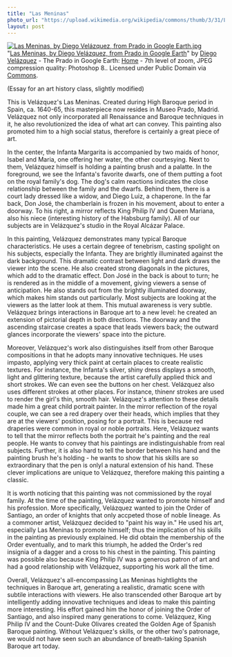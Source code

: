 ```yaml
---
title: "Las Meninas"
photo_url: "https://upload.wikimedia.org/wikipedia/commons/thumb/3/31/Las_Meninas%2C_by_Diego_Vel%C3%A1zquez%2C_from_Prado_in_Google_Earth.jpg/521px-Las_Meninas%2C_by_Diego_Vel%C3%A1zquez%2C_from_Prado_in_Google_Earth.jpg"
layout: post
---
```


<p><a href="https://commons.wikimedia.org/wiki/File:Las_Meninas,_by_Diego_Vel%C3%A1zquez,_from_Prado_in_Google_Earth.jpg#/media/File:Las_Meninas,_by_Diego_Vel%C3%A1zquez,_from_Prado_in_Google_Earth.jpg"><img src="https://upload.wikimedia.org/wikipedia/commons/thumb/3/31/Las_Meninas%2C_by_Diego_Vel%C3%A1zquez%2C_from_Prado_in_Google_Earth.jpg/1200px-Las_Meninas%2C_by_Diego_Vel%C3%A1zquez%2C_from_Prado_in_Google_Earth.jpg" alt="Las Meninas, by Diego Velázquez, from Prado in Google Earth.jpg"></a><br>"<a href="https://commons.wikimedia.org/wiki/File:Las_Meninas,_by_Diego_Vel%C3%A1zquez,_from_Prado_in_Google_Earth.jpg#/media/File:Las_Meninas,_by_Diego_Vel%C3%A1zquez,_from_Prado_in_Google_Earth.jpg">Las Meninas, by Diego Velázquez, from Prado in Google Earth</a>" by <a href="//en.wikipedia.org/wiki/Diego_Vel%C3%A1zquez" class="extiw" title="en:Diego Velázquez">Diego Velázquez</a> - The Prado in Google Earth: <a rel="nofollow" class="external text" href="http://www.google.com/intl/en/landing/prado/">Home</a> - 7th level of zoom, JPEG compression quality: Photoshop 8.. Licensed under Public Domain via <a href="https://commons.wikimedia.org/wiki/">Commons</a>.</p>
(Essay for an art history class, slightly modified)

This is Velázquez's Las Meninas. Created during High Baroque period in Spain, ca. 1640-65, this masterpiece now resides in Museo Prado, Madrid. Velázquez not only incorporated all Renaissance and Baroque techniques in it, he also revolutionized the idea of what art can convey. This painting also promoted him to a high social status, therefore is certainly a great piece of art.

In the center, the Infanta Margarita is accompanied by two maids of honor, Isabel and Maria, one offering her water, the other courtesying. Next to them, Velázquez himself is holding a painting brush and a palatte. In the foreground, we see the Infanta's favorite dwarfs, one of them putting a foot on the royal family's dog. The dog's calm reactions indicates the close relationship between the family and the dwarfs. Behind them, there is a court lady dressed like a widow, and Diego Luiz, a chaperone. In the far back, Don José, the chamberlain is frozen in his movement, about to enter a doorway. To his right, a mirror reflects King Philip IV and Queen Mariana, also his niece (interesting history of the Habsburg family). All of our subjects are in Velázquez's studio in the Royal Alcázar Palace.

In this painting, Velázquez demonstrates many typical Baroque characteristics. He uses a certain degree of tenebrism, casting spolight on his subjects, especially the Infanta. They are brightly illuminated against the dark background. This dramatic contrast between light and dark draws the viewer into the scene. He also created strong diagonals in the pictures, which add to the dramatic effect. Don José in the back is about to turn; he is rendered as in the middle of a movement, giving viewers a sense of anticipation. He also stands out from the brightly illuminated doorway, which makes him stands out particularly. Most subjects are looking at the viewers as the latter look at them. This mutual awareness is very subtle. Velázquez brings interactions in Baroque art to a new level: he created an extension of pictorial depth in both directions. The doorway and the ascending staircase creates a space that leads viewers back; the outward glances incorporate the viewers' space into the picture.

Moreover, Velázquez's work also distinguishes itself from other Baroque compositions in that he adopts many innovative techniques. He uses impasto, applying very thick paint at certain places to create realistic textures. For instance, the Infanta's silver, shiny dress displays a smooth, light and glittering texture, because the artist carefully applied thick and short strokes. We can even see the buttons on her chest. Velázquez also uses different strokes at other places. For instance, thinenr strokes are used to render the girl's thin, smooth hair. Velázquez's attention to these details made him a great child portrait painter. In the mirror reflection of the royal couple, we can see a red drapery over their heads, which implies that they are at the viewers' position, posing for a portrait. This is because red draperies were common in royal or noble portraits. Here, Velázquez wants to tell that the mirror reflects both the portrait he's painting and the real people. He wants to convey that his paintings are indistinguishable from real subjects. Further, it is also hard to tell the border between his hand and the painting brush he's holding - he wants to show that his skills are so extraordinary that the pen is onlyl a natural extension of his hand. These clever implications are unique to Velázquez, therefore making this painting a classic.

It is worth noticing that this painting was not commissioned by the royal family. At the time of the painting, Velázquez wanted to promote himself and his profession. More specifically, Velázquez wanted to join the Order of Santiago, an order of knights that only accpeted those of noble lineage. As a commoner artist, Velázquez decided to "paint his way in." He used his art, especially Las Meninas to promote himself; thus the implication of his skills in the painting as previously explained. He did obtain the membership of the Order eventually, and to mark this triumph, he added the Order's red insignia of a dagger and a cross to his chest in the painting. This painting was possible also because King Philip IV was a generous patron of art and had a good relationship with Velázquez, supporting his work all the time.

Overall, Velázquez's all-encompassing Las Meninas hightlights the techniques in Baroque art, generating a realistic, dramatic scene with subtile interactions with viewers. He also transcended other Baroque art by intelligently adding innovative techniques and ideas to make this painting more interesting. His effort gained him the honor of joining the Order of Santiago, and also inspired many generations to come. Velázquez, King Philip IV and the Count-Duke Olivares created the Golden Age of Spanish Baroque painting. Without Velázquez's skills, or the other two's patronage, we would not have seen such an abundance of breath-taking Spanish Baroque art today.